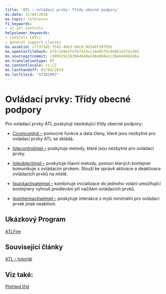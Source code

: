 ```yaml
---
title: 'ATL – ovládací prvky: Třídy obecné podpory'
ms.date: 11/04/2016
ms.topic: reference
f1_keywords:
- vc.atl.controls
helpviewer_keywords:
- controls [ATL]
- general support classes
ms.assetid: cf73f1d2-7542-48e3-b8c8-9d3abf29f85b
ms.openlocfilehash: bf5c1b9e2f4fb7414cc34d457bc0d8b1e27dcd91
ms.sourcegitcommit: c3093251193944840e3d0a068ecc30e6449624ba
ms.translationtype: MT
ms.contentlocale: cs-CZ
ms.lasthandoff: 03/04/2019
ms.locfileid: "57262997"
---
```

# <a name="controls-general-support-classes"></a>Ovládací prvky: Třídy obecné podpory

Pro ovládací prvky ATL poskytují následující třídy obecné podpory:

- [Ccomcontrol –](../atl/reference/ccomcontrol-class.md) pomocné funkce a data členy, které jsou nezbytné pro ovládací prvky ATL se skládá.

- [Iolecontrolimpl –](../atl/reference/iolecontrolimpl-class.md) poskytuje metody, které jsou nezbytné pro ovládací prvky.

- [Ioleobjectimpl –](../atl/reference/ioleobjectimpl-class.md) poskytuje hlavní metody, pomocí kterých kontejner komunikuje s ovládacím prvkem. Slouží ke správě aktivace a deaktivace ovládacích prvků na místě.

- [Iquickactivateimpl –](../atl/reference/iquickactivateimpl-class.md) kombinuje inicializace do jednoho volání umožňující kontejnery vyhnuli prodlevám při načítání ovládacích prvků.

- [Ipointerinactiveimpl –](../atl/reference/ipointerinactiveimpl-class.md) poskytuje interakce s myší minimální pro ovládací prvek jinak neaktivní.

## <a name="sample-program"></a>Ukázkový Program

[ATLFire](../visual-cpp-samples.md)

## <a name="related-articles"></a>Související články

[ATL – tutoriál](../atl/active-template-library-atl-tutorial.md)

## <a name="see-also"></a>Viz také:

[Přehled tříd](../atl/atl-class-overview.md)
